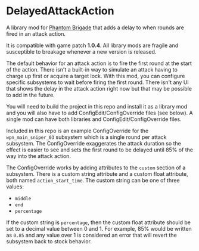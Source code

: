 # DelayedAttackAction

A library mod for [Phantom Brigade](https://braceyourselfgames.com/phantom-brigade/) that adds a delay to when rounds are fired in an attack action.

It is compatible with game patch **1.0.4**. All library mods are fragile and susceptible to breakage whenever a new version is released.

The default behavior for an attack action is to fire the first round at the start of the action. There isn't a built-in way to simulate an attack having to charge up first or acquire a target lock. With this mod, you can configure specific subsystems to wait before firing the first round. There isn't any UI that shows the delay in the attack action right now but that may be possible to add in the future.

You will need to build the project in this repo and install it as a library mod and you will also have to add ConfigEdit/ConfigOverride files (see below). A single mod can have both libraries and ConfigEdit/ConfigOverride files.

Included in this repo is an example ConfigOverride for the `wpn_main_sniper_03` subsystem which is a single round per attack subsystem. The ConfigOverride exaggerates the attack duration so the effect is easier to see and sets the first round to be delayed until 85% of the way into the attack action.

The ConfigOverride works by adding attributes to the `custom` section of a subsystem. There is a custom string attribute and a custom float attribute, both named `action_start_time`. The custom string can be one of three values:

- `middle`
- `end`
- `percentage`

If the custom string is `percentage`, then the custom float attribute should be set to a decimal value between 0 and 1. For example, 85% would be written as `0.85` and any value over 1 is considered an error that will revert the subsystem back to stock behavior.
